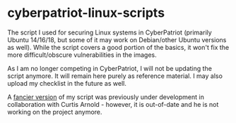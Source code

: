 # cyberpatriot-linux-scripts
The script I used for securing Linux systems in CyberPatriot (primarily Ubuntu 14/16/18, but some of it may work on Debian/other Ubuntu versions as well). While the script covers a good portion of the basics, it won't fix the more difficult/obscure vulnerabilities in the images.

As I am no longer competing in CyberPatriot, I will not be updating the script anymore. It will remain here purely as reference material. I may also upload my checklist in the future as well.

A [fancier version](https://github.com/Shri3kinband1t/linuxlockdown/blob/main/Ubuntu-locker.sh) of my script was previously under development in collaboration with Curtis Arnold - however, it is out-of-date and he is not working on the project anymore.
